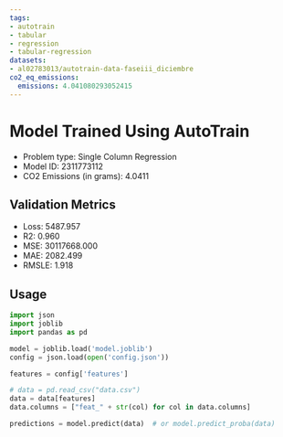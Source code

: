 ```yaml
---
tags:
- autotrain
- tabular
- regression
- tabular-regression
datasets:
- al02783013/autotrain-data-faseiii_diciembre
co2_eq_emissions:
  emissions: 4.041080293052415
---
```


# Model Trained Using AutoTrain

- Problem type: Single Column Regression
- Model ID: 2311773112
- CO2 Emissions (in grams): 4.0411

## Validation Metrics

- Loss: 5487.957
- R2: 0.960
- MSE: 30117668.000
- MAE: 2082.499
- RMSLE: 1.918

## Usage

```python
import json
import joblib
import pandas as pd

model = joblib.load('model.joblib')
config = json.load(open('config.json'))

features = config['features']

# data = pd.read_csv("data.csv")
data = data[features]
data.columns = ["feat_" + str(col) for col in data.columns]

predictions = model.predict(data)  # or model.predict_proba(data)

```